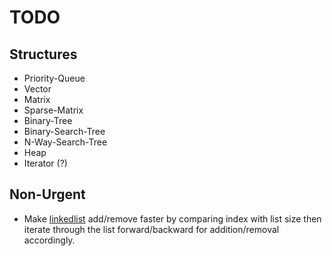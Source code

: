 TODO
====

Structures
----------
* Priority-Queue
* Vector
* Matrix
* Sparse-Matrix
* Binary-Tree
* Binary-Search-Tree
* N-Way-Search-Tree
* Heap
* Iterator (?)


Non-Urgent
----------
 * Make [linkedlist](https://github.com/bezeredi/libdstructs/blob/master/src/linkedlist.c)
   add/remove faster by comparing index with list size then iterate through the
   list forward/backward for addition/removal accordingly.

